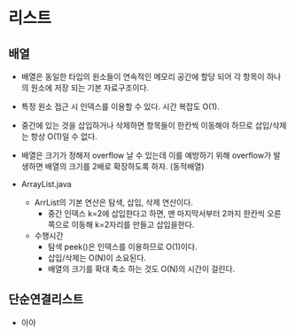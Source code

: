 # 리스트
## 배열
  - 배열은 동일한 타입의 원소들이 연속적인 메모리 공간에 할당 되어 각 항목이 하나의 원소에 저장 되는 기본 자료구조이다. 
  - 특정 원소 접근 시 인덱스를 이용할 수 있다. 시간 복잡도 O(1). 
  - 중간에 있는 것을 삽입하거나 삭제하면 항목들이 한칸씩 이동해야 하므로 삽입/삭제는 항상 O(1)일 수 없다. 
  - 배열은 크기가 정해저 overflow 날 수 있는데 이를 예방하기 위해 overflow가 발생하면 배열의 크기를 2배로 확장하도록 하자. (동적배열)
  
  - ArrayList.java
    - ArrList의 기본 연산은 탐색, 삽입, 삭제 연산이다.
        - 중간 인덱스 k=2에 삽입한다고 하면, 맨 마지막서부터 2까지 한칸씩 오른쪽으로 이동해 k=2자리를 만들고 삽입을한다. 
    - 수행시간
        - 탐색 peek()은 인덱스를 이용하므로 O(1)이다. 
        - 삽입/삭제는 O(N)이 소요된다. 
        - 배열의 크기를 확대 축소 하는 것도 O(N)의 시간이 걸린다. 
    
## 단순연결리스트
  - 아아 
    